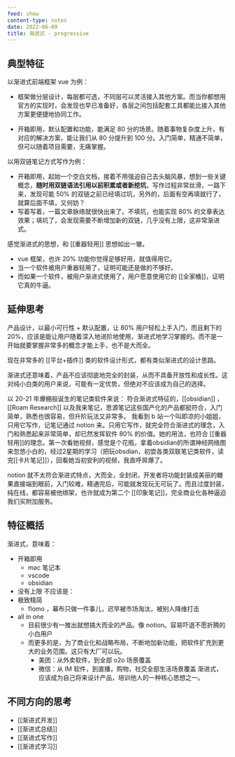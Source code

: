 ```yaml
---
feed: show
content-type: notes
date: 2022-06-09
title: 渐进式 - progressive
---
```


## 典型特征

以渐进式前端框架 vue 为例：

- 框架做分层设计，每层都可选，不同层可以灵活接入其他方案。而当你都想用官方的实现时，会发现也早已准备好，各层之间包括配套工具都能比接入其他方案更便捷地协同工作。

- 开箱即用，默认配置和功能，能满足 80 分的场景。随着事物复杂度上升，有对应的解决方案，能让我们从 80 分提升到 100 分。入门简单，精通不简单，但可以随着项目需要，无痛掌握。

以用双链笔记方式写作为例：
- 开箱即用，起始一个空白文档，接着不用强迫自己去头脑风暴，想到一些关键概念，**随时用双链语法引用以前积累或者新挖坑**，写作过程非常丝滑，一路下来，发现可能 50% 的双链之前已经填过坑，另外的，后面有空再填就行了，就算后面不填，又何妨？
- 写着写着，一篇文章脉络就很快出来了。不填坑，也能实现 80% 的文章表达效果；填坑了，会发现需要不断增加新的双链，几乎没有上限，这非常渐进式。

感觉渐进式的思想，和 [[重器轻用]] 思想如出一辙。
- vue 框架，也许 20% 功能你觉得足够好用，就值得用它。
- 当一个软件被用户重器轻用了，证明可能还是做的不够好。
- 而如果一个软件，被用户渐进式使用了，用户愿意使用它的 [[全家桶]]，证明它真的牛逼。

## 延伸思考

产品设计，以最小可行性 + 默认配置，让 80% 用户轻松上手入门，而且剩下的 20%，应该是能让用户随着深入地进阶地使用，渐进式地学习掌握的。而不是一开始就要掌握非常多的概念才能上手，也不是大而全。

现在非常多的 [[平台+插件]] 类的软件设计形式，都有类似渐进式的设计思路。

渐进式还意味着，产品不应该彻底地完全的封装，从而不具备开放性和成长性。这对纯小白类的用户来说，可能有一定优势，但绝对不应该成为自己的选择。

以 20-21 年爆棚般诞生的笔记类软件来说：
符合渐进式特征的，[[obsidian]] ，[[Roam Research]] 以及我来笔记，思源笔记这些国产化的产品都挺符合，入门简单，熟悉也很容易，但升阶玩法又非常多。
我看到 b 站一个叫即凉的小姐姐，只用它写作，记笔记通过 notion 来。只用它写作，就完全符合渐进式的理念，入门和熟悉起来非常简单，却已然发挥软件 80% 的价值。她的用法，也符合 [[重器轻用]]的理念。第一次看她视频，感觉是个花瓶，拿着obsidian的所谓神经网络图来忽悠小白的，经过2星期的学习（把玩obsdian，初尝各类双联笔记类软件，读完[[卡片笔记]]），回看她当初安利的视频，我直呼屌爆了。

notion 就不太符合渐进式特点，大而全，全封闭，开发者将功能封装成美丽的糖果直接端到眼前，入门较难，精通完后，可能就发现玩无可玩了。而且过度封装，纯在线，都容易被他绑架，也许就成为第二个 [[印象笔记]]，完全商业化各种逼迫我们买附加服务。

## 特征概括

渐进式，意味着：
- 开箱即用
	- mac 笔记本
	- vscode
	- obsidian
- 没有上限
不应该是：
- 极致精简
	- flomo ，幕布只做一件事儿，迟早被市场淘汰，被别人降维打击
- all in one
	- 目前很少有一推出就想搞大而全的产品。像 notion。容易吓退不愿折腾的小白用户
	- 而更多的是，为了商业化和战略布局，不断地加新功能，把软件扩充到更大的业务范围。这只有大厂可以玩。
		- 美团：从外卖软件，到全部 o2o 场景覆盖
		- 微信：从 IM 软件，到直播，购物，社交全部生活场景覆盖
渐进式，应该成为自己将来设计产品，培训他人的一种核心思想之一。

## 不同方向的思考

- [[渐进式开发]]
- [[渐进式总结]]
- [[渐进式写作]]
- [[渐进式学习]]
